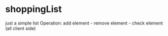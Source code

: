 # shoppingList
just a simple list 
Operation: add element - remove element - check element (all client side)



